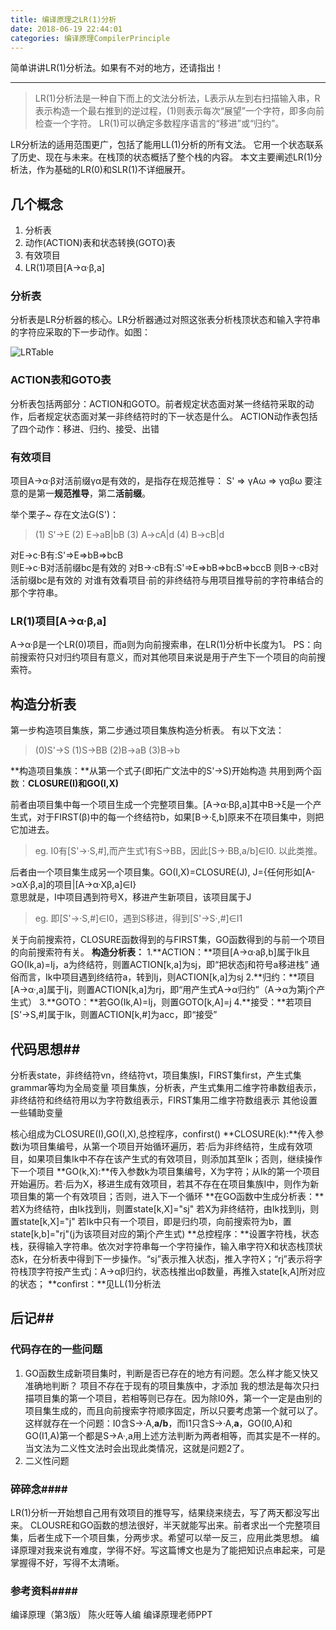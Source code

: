 ```yaml
---
title: 编译原理之LR(1)分析
date: 2018-06-19 22:44:01
categories: 编译原理CompilerPrinciple
---
```




简单讲讲LR(1)分析法。如果有不对的地方，还请指出！
<!--more-->
---
>LR(1)分析法是一种自下而上的文法分析法，L表示从左到右扫描输入串，R表示构造一个最右推到的逆过程，(1)则表示每次“展望”一个字符，即多向前检查一个字符。
LR(1)可以确定多数程序语言的“移进”或“归约”。



LR分析法的适用范围更广，包括了能用LL(1)分析的所有文法。
它用一个状态联系了历史、现在与未来。在栈顶的状态概括了整个栈的内容。
本文主要阐述LR(1)分析法，作为基础的LR(0)和SLR(1)不详细展开。

## **几个概念**

 1. 分析表
 2. 动作(ACTION)表和状态转换(GOTO)表
 3. 有效项目
 4. LR(1)项目[A→α·β,a]

### __分析表__
 
分析表是LR分析器的核心。LR分析器通过对照这张表分析栈顶状态和输入字符串的字符应采取的下一步动作。如图：

![LRTable][1]

### __ACTION表和GOTO表__
分析表包括两部分：ACTION和GOTO。前者规定状态面对某一终结符采取的动作，后者规定状态面对某一非终结符时的下一状态是什么。
ACTION动作表包括了四个动作：移进、归约、接受、出错

### __有效项目__
项目A→α·β对活前缀γα是有效的，是指存在规范推导：
S' => γAω => γαβω
要注意的是第一**规范推导**，第二**活前缀**。

举个栗子~
存在文法G(S')：
>(1) S'→E
(2) E→aB|bB
(3) A→cA|d
(4) B→cB|d

对E→c·B有:S'=>E=>bB=>bcB    
则E→c·B对活前缀bc是有效的
对B→·cB有:S'=>E=>bB=>bcB=>bccB 
则B→·cB对活前缀bc是有效的
对谁有效看项目·前的非终结符与用项目推导前的字符串结合的那个字符串。
### __LR(1)项目[A→α·β,a]__
A→α·β是一个LR(0)项目，而a则为向前搜索串，在LR(1)分析中长度为1。
PS：向前搜索符只对归约项目有意义，而对其他项目来说是用于产生下一个项目的向前搜索符。


## **构造分析表**
第一步构造项目集族，第二步通过项目集族构造分析表。
有以下文法：
> (0)S'->S
(1)S->BB
(2)B->aB
(3)B->b

**构造项目集族：**从第一个式子(即拓广文法中的S'->S)开始构造
共用到两个函数：**CLOSURE(I)**和**GO(I,X)**

前者由项目集中每一个项目生成一个完整项目集。[A->α·Bβ,a]其中B->ξ是一个产生式，对于FIRST(β)中的每一个终结符b，如果[B->·ξ,b]原来不在项目集中，则把它加进去。
>eg. I0有[S'->·S,#],而产生式1有S->BB，因此[S->·BB,a/b]∈I0.
以此类推。

后者由一个项目集生成另一个项目集。GO(I,X)=CLOSURE(J),
J={任何形如[A->αX·β,a]的项目|[A->α·Xβ,a]∈I}    
意思就是，I中项目遇到符号X，移进产生新项目，该项目属于J
>eg. 即[S'->·S,#]∈I0，遇到S移进，得到[S'->S·,#]∈I1

关于向前搜索符，CLOSURE函数得到的与FIRST集，GO函数得到的与前一个项目的向前搜索符有关。
**构造分析表：**
1.**ACTION：**项目[A->α·aβ,b]属于Ik且GO(Ik,a)=Ij，a为终结符，则置ACTION[k,a]为sj，即“把状态j和符号a移进栈”
通俗而言，Ik中项目遇到终结符a，转到Ij，则ACTION[k,a]为sj
2.**归约：**项目[A->α·,a]属于Ij，则置ACTION[k,a]为rj，即“用产生式A->α归约”（A->α为第j个产生式）
3.**GOTO：**若GO(Ik,A)=Ij，则置GOTO[k,A]=j
4.**接受：**若项目[S'->S,#]属于Ik，则置ACTION[k,#]为acc，即“接受”

## **代码思想**##
分析表state，非终结符vn，终结符vt，项目集族I，FIRST集first，产生式集grammar等均为全局变量
项目集族，分析表，产生式集用二维字符串数组表示，非终结符和终结符用以为字符数组表示，FIRST集用二维字符数组表示
其他设置一些辅助变量

核心组成为CLOSURE(I),GO(I,X),总控程序，confirst()
**CLOSURE(k):**传入参数i为项目集编号，从第一个项目开始循环遍历，若·后为非终结符，生成有效项目，如果项目集Ik中不存在该产生式的有效项目，则添加其至Ik；否则，继续操作下一个项目
**GO(k,X):**传入参数k为项目集编号，X为字符；从Ik的第一个项目开始遍历。若·后为X，移进生成有效项目，若其不存在在项目集族I中，则作为新项目集的第一个有效项目；否则，进入下一个循环
**在GO函数中生成分析表：**若X为终结符，由Ik找到Ij，则置state[k,X]="sj"
若X为非终结符，由Ik找到Ij，则置state[k,X]="j"
若Ik中只有一个项目，即是归约项，向前搜索符为b，置state[k,b]="rj"(j为该项目对应的第j个产生式)
**总控程序：**设置字符栈，状态栈，获得输入字符串。依次对字符串每一个字符操作，输入串字符X和状态栈顶状态k，在分析表中得到下一步操作。“sj”表示推入状态j，推入字符X；“rj”表示将字符栈顶字符按产生式j：A->αβ归约，状态栈推出αβ数量，再推入state[k,A]所对应的状态；
**confirst：**见LL(1)分析法

## **后记**##
### **代码存在的一些问题**
1. GO函数生成新项目集时，判断是否已存在的地方有问题。怎么样才能又快又准确地判断？
项目不存在于现有的项目集族中，才添加
我的想法是每次只扫描项目集的第一个项目，若相等则已存在。因为除I0外，第一个一定是由别的项目集生成的，而且向前搜索字符顺序固定，所以只要考虑第一个就可以了。
这样就存在一个问题：I0含S->·A,**a/b**，而I1只含S->·A,**a**，GO(I0,A)和GO(I1,A)第一个都是S->A·,a用上述方法判断为两者相等，而其实是不一样的。
当文法为二义性文法时会出现此类情况，这就是问题2了。
2. 二义性问题

### **碎碎念**####
LR(1)分析一开始想自己用有效项目的推导写，结果绕来绕去，写了两天都没写出来。
CLOUSRE和GO函数的想法很好，半天就能写出来。前者求出一个完整项目集，后者生成下一个项目集，分两步求。希望可以举一反三，应用此类思想。
编译原理对我来说有难度，学得不好。写这篇博文也是为了能把知识点串起来，可是掌握得不好，写得不太清晰。

### **参考资料**####
编译原理（第3版） 陈火旺等人编
编译原理老师PPT 

  [1]: https://forlwq.oss-cn-hangzhou.aliyuncs.com/LRtable.jpg